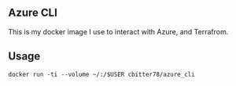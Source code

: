 ## Azure CLI

This is my docker image I use to interact with Azure, and Terrafrom.

## Usage

```shell
docker run -ti --volume ~/:/$USER cbitter78/azure_cli
```
